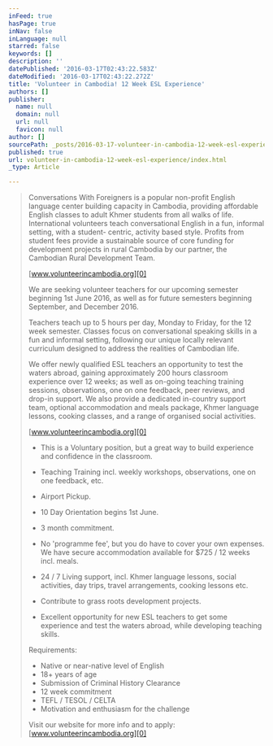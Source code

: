 ```yaml
---
inFeed: true
hasPage: true
inNav: false
inLanguage: null
starred: false
keywords: []
description: ''
datePublished: '2016-03-17T02:43:22.583Z'
dateModified: '2016-03-17T02:43:22.272Z'
title: 'Volunteer in Cambodia! 12 Week ESL Experience'
authors: []
publisher:
  name: null
  domain: null
  url: null
  favicon: null
author: []
sourcePath: _posts/2016-03-17-volunteer-in-cambodia-12-week-esl-experience.md
published: true
url: volunteer-in-cambodia-12-week-esl-experience/index.html
_type: Article

---
```

> Conversations With Foreigners is a popular non-profit English language center building capacity in Cambodia, providing affordable English classes to adult Khmer students from all walks of life. International volunteers teach conversational English in a fun, informal setting, with a student- centric, activity based style. Profits from student fees provide a sustainable source of core funding for development projects in rural Cambodia by our partner, the Cambodian Rural Development Team.
> 
> [www.volunteerincambodia.org][0]
> 
> We are seeking volunteer teachers for our upcoming semester beginning 1st June 2016, as well as for future semesters beginning September, and December 2016\.
> 
> Teachers teach up to 5 hours per day, Monday to Friday, for the 12 week semester. Classes focus on conversational speaking skills in a fun and informal setting, following our unique locally relevant curriculum designed to address the realities of Cambodian life.
> 
> We offer newly qualified ESL teachers an opportunity to test the waters abroad, gaining approximately 200 hours classroom experience over 12 weeks; as well as on-going teaching training sessions, observations, one on one feedback, peer reviews, and drop-in support. We also provide a dedicated in-country support team, optional accommodation and meals package, Khmer language lessons, cooking classes, and a range of organised social activities.
> 
> [www.volunteerincambodia.org][0]
> 
> - This is a Voluntary position, but a great way to build experience and confidence in the classroom.
> 
> - Teaching Training incl. weekly workshops, observations, one on one feedback, etc.
> 
> - Airport Pickup.
> 
> - 10 Day Orientation begins 1st June.
> 
> - 3 month commitment.
> 
> - No 'programme fee', but you do have to cover your own expenses. We have secure accommodation available for $725 / 12 weeks incl. meals.
> 
> - 24 / 7 Living support, incl. Khmer language lessons, social activities, day trips, travel arrangements, cooking lessons etc.
> 
> - Contribute to grass roots development projects.
> 
> - Excellent opportunity for new ESL teachers to get some experience and test the waters abroad, while developing teaching skills.
> 
> Requirements:  
> - Native or near-native level of English  
> - 18+ years of age  
> - Submission of Criminal History Clearance  
> - 12 week commitment  
> - TEFL / TESOL / CELTA  
> - Motivation and enthusiasm for the challenge
> 
> Visit our website for more info and to apply:  
> [www.volunteerincambodia.org][0]



[0]: http://www.volunteerincambodia.org/